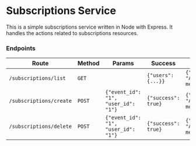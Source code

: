 # Subscriptions Service

This is a simple subscriptions service written in Node with Express. It handles the actions related to subscriptions resources.

### Endpoints

| Route                   | Method | Params                                                                                                                          | Success                       | Failure                       |
| ----------------------- | ------ | --------------------------------------- | ----------------------- | ----------------------------- |
| `/subscriptions/list`   | `GET`  |                                         | ```{"users": {...}}```  | ```{"error": "A message."}``` |
| `/subscriptions/create` | `POST` | ```{"event_id": "1", "user_id": "1"}``` | ```{"success": true}``` | ```{"error": "A message."}``` |
| `/subscriptions/delete` | `POST` | ```{"event_id": "1", "user_id": "1"}``` | ```{"success": true}``` | ```{"error": "A message."}``` |
